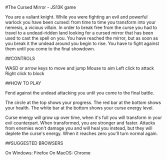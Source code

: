 #The Cursed Mirror - JS13K game

You are a valiant knight. While you were fighting an evil and powerful warlock you have been cursed: from time to time you transform into your nemesis, a vicious villain. In order to break free from the curse you had to travel to a undead-ridden land looking for a cursed mirror that has been used to cast the spell on you. You have reached the mirror, but as soon as you break it the undead around you begin to rise. You have to fight against them until you come to the final showdown.

##CONTROLS

WASD or arrow keys to move and jump
Mouse to aim
Left click to attack
Right click to block

##HOW TO PLAY

Fend against the undead attacking you until you come to the final battle.

The circle at the top shows your progress.
The red bar at the bottom shows your health.
The white bar at the bottom shows your curse energy level.

Curse energy will grow up over time, when it's full you will transform in your evil counterpart. When transformed, you are stronger and faster. Attacks from enemies won't damage you and will heal you instead, but they will deplete the curse's energy. When it reaches zero you'll turn normal again.

##SUGGESTED BROWSERS

On Windows: Firefox
On MacOS: Chrome
